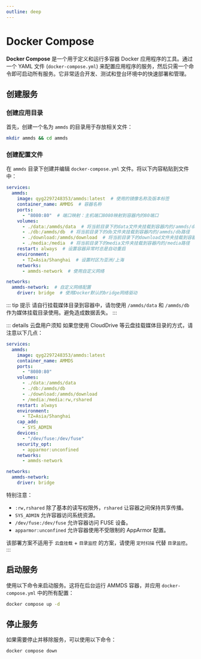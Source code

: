 ```yaml
---
outline: deep
---
```


# Docker Compose

**Docker Compose** 是一个用于定义和运行多容器 Docker 应用程序的工具。通过一个 YAML 文件 (`docker-compose.yml`) 来配置应用程序的服务，然后只需一个命令即可启动所有服务。它非常适合开发、测试和登台环境中的快速部署和管理。

## 创建服务

### 创建应用目录

首先，创建一个名为 `ammds` 的目录用于存放相关文件：

```bash
mkdir ammds && cd ammds
```

### 创建配置文件

在 `ammds` 目录下创建并编辑 `docker-compose.yml` 文件。将以下内容粘贴到文件中：

```yaml
services:
  ammds:
    image: qyg2297248353/ammds:latest  # 使用的镜像名称及版本标签
    container_name: AMMDS  # 容器名称
    ports:
      - "8080:80"  # 端口映射：主机端口8080映射到容器内的80端口
    volumes:
      - ./data:/ammds/data  # 将当前目录下的data文件夹挂载到容器内的/ammds/data路径
      - ./db:/ammds/db  # 将当前目录下的db文件夹挂载到容器内的/ammds/db路径
      - ./download:/ammds/download  # 将当前目录下的download文件夹挂载到容器内的/ammds/download路径
      - ./media:/media  # 将当前目录下的media文件夹挂载到容器内的/media路径
    restart: always  # 设置容器异常时总是自动重启
    environment:
      - TZ=Asia/Shanghai  # 设置时区为亚洲/上海
    networks:
      - ammds-network  # 使用自定义网络

networks:
  ammds-network:  # 自定义网络配置
    driver: bridge  # 使用Docker默认的bridge网络驱动
```

::: tip 提示
请自行挂载媒体目录到容器中，请勿使用 `/ammds/data` 和 `/ammds/db` 作为媒体挂载目录使用。避免造成数据丢失。
:::

::: details 云盘用户须知
如果您使用 CloudDrive 等云盘挂载媒体目录的方式，请注意以下几点：

```yaml
services:
  ammds:
    image: qyg2297248353/ammds:latest
    container_name: AMMDS
    ports:
      - "8080:80"
    volumes:
      - ./data:/ammds/data
      - ./db:/ammds/db
      - ./download:/ammds/download
      - /media:/media:rw,rshared
    restart: always
    environment:
      - TZ=Asia/Shanghai
    cap_add:
      - SYS_ADMIN
    devices:
      - "/dev/fuse:/dev/fuse"
    security_opt:
      - apparmor:unconfined
    networks:
      - ammds-network

networks:
  ammds-network:
    driver: bridge
```

特别注意：
+ `:rw,rshared` 除了基本的读写权限外，`rshared` 让容器之间保持共享传播。
+ `SYS_ADMIN` 允许容器访问系统资源。
+ `/dev/fuse:/dev/fuse` 允许容器访问 FUSE 设备。
+ `apparmor:unconfined` 允许容器使用不受限制的 AppArmor 配置。

该部署方案不适用于 `云盘挂载` + `目录监控` 的方案，请使用 `定时扫描` 代替  `目录监控`。
:::

## 启动服务

使用以下命令来启动服务。这将在后台运行 AMMDS 容器，并应用 `docker-compose.yml` 中的所有配置：

```bash
docker compose up -d
```

## 停止服务

如果需要停止并移除服务，可以使用以下命令：

```bash
docker compose down
```

<!--@include: ../../snippets/setup-finish.md-->

<!--@include: ../../snippets/copyright.md-->